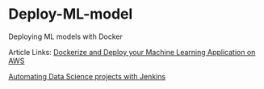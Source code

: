 # Deploy-ML-model
Deploying ML models with Docker

Article Links: 
[Dockerize and Deploy your Machine Learning Application on AWS](https://medium.com/datadriveninvestor/dockerize-and-deploy-your-machine-learning-application-on-aws-e2537bd3df21)

[Automating Data Science projects with Jenkins](https://towardsdatascience.com/automating-data-science-projects-with-jenkins-8e843771aa02)
